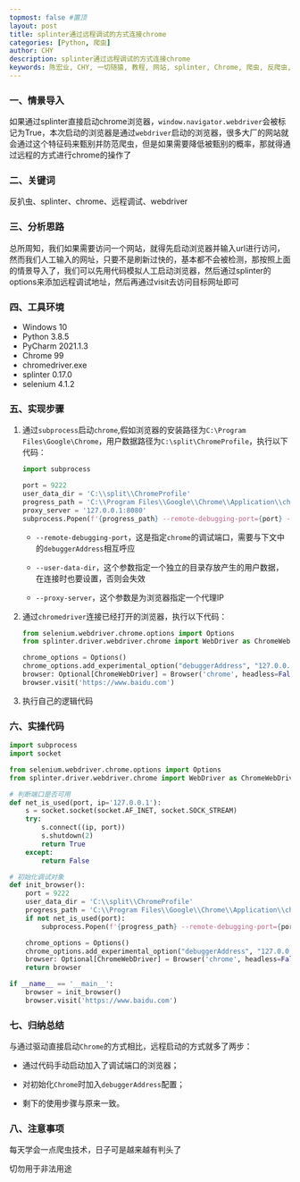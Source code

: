 ```yaml
---
topmost: false #置顶
layout: post
title: splinter通过远程调试的方式连接chrome
categories: [Python, 爬虫]
author: CHY
description: splinter通过远程调试的方式连接chrome
keywords: 陈宏业, CHY, 一切随猿, 教程, 网站, splinter, Chrome, 爬虫, 反爬虫, subprocess, remote-debugging-port, 调试Chrome, selenium, Python, Python3.8.5, PyCharm, chromedriver, --proxy-server
---
```


### 一、情景导入
如果通过splinter直接启动chrome浏览器，`window.navigator.webdriver`会被标记为True，本次启动的浏览器是通过`webdriver`启动的浏览器，很多大厂的网站就会通过这个特征码来甄别并防范爬虫，但是如果需要降低被甄别的概率，那就得通过远程的方式进行chrome的操作了

### 二、关键词
反扒虫、splinter、chrome、远程调试、webdriver

### 三、分析思路
总所周知，我们如果需要访问一个网站，就得先启动浏览器并输入url进行访问，然而我们人工输入的网址，只要不是刷新过快的，基本都不会被检测，那按照上面的情景导入了，我们可以先用代码模拟人工启动浏览器，然后通过splinter的options来添加远程调试地址，然后再通过visit去访问目标网址即可

### 四、工具环境
+ Windows 10
+ Python 3.8.5
+ PyCharm 2021.1.3
+ Chrome 99
+ chromedriver.exe
+ splinter 0.17.0
+ selenium 4.1.2

### 五、实现步骤
1. 通过`subprocess`启动`chrome`,假如浏览器的安装路径为`C:\Program Files\Google\Chrome`，用户数据路径为`C:\split\ChromeProfile`，执行以下代码：

    ```python
    import subprocess

    port = 9222
    user_data_dir = 'C:\\split\\ChromeProfile'
    progress_path = 'C:\\Program Files\\Google\\Chrome\\Application\\chrome.exe'
    proxy_server = '127.0.0.1:8080'
    subprocess.Popen(f'{progress_path} --remote-debugging-port={port} --user-data-dir={user_data_dir} --proxy-server={proxy_server}')
    ```

    * `--remote-debugging-port`，这是指定`chrome`的调试端口，需要与下文中的`debuggerAddress`相互呼应

    * `--user-data-dir`，这个参数指定一个独立的目录存放产生的用户数据，在连接时也要设置，否则会失效

    * `--proxy-server`，这个参数是为浏览器指定一个代理IP

1. 通过`chromedriver`连接已经打开的浏览器，执行以下代码：

    ```python
    from selenium.webdriver.chrome.options import Options
    from splinter.driver.webdriver.chrome import WebDriver as ChromeWebDriver

    chrome_options = Options()
    chrome_options.add_experimental_option("debuggerAddress", "127.0.0.1:9222")
    browser: Optional[ChromeWebDriver] = Browser('chrome', headless=False, incognito=incognito,options=chrome_options)
    browser.visit('https://www.baidu.com')
    ```
1. 执行自己的逻辑代码

### 六、实操代码
```python
import subprocess
import socket

from selenium.webdriver.chrome.options import Options
from splinter.driver.webdriver.chrome import WebDriver as ChromeWebDriver

# 判断端口是否可用
def net_is_used(port, ip='127.0.0.1'):
    s = socket.socket(socket.AF_INET, socket.SOCK_STREAM)
    try:
        s.connect((ip, port))
        s.shutdown(2)
        return True
    except:
        return False

# 初始化调试对象
def init_browser():
    port = 9222
    user_data_dir = 'C:\\split\\ChromeProfile'
    progress_path = 'C:\\Program Files\\Google\\Chrome\\Application\\chrome.exe'
    if not net_is_used(port):
        subprocess.Popen(f'{progress_path} --remote-debugging-port={port} --user-data-dir={user_data_dir}')

    chrome_options = Options()
    chrome_options.add_experimental_option("debuggerAddress", "127.0.0.1:9222")
    browser: Optional[ChromeWebDriver] = Browser('chrome', headless=False, incognito=incognito,options=chrome_options)
    return browser

if __name__ == '__main__':
    browser = init_browser()
    browser.visit('https://www.baidu.com')
```

### 七、归纳总结
与通过驱动直接启动`Chrome`的方式相比，远程启动的方式就多了两步：
    
  * 通过代码手动启动加入了调试端口的浏览器；

  * 对初始化`Chrome`时加入`debuggerAddress`配置；

  * 剩下的使用步骤与原来一致。

### 八、注意事项
每天学会一点爬虫技术，日子可是越来越有判头了

切勿用于非法用途